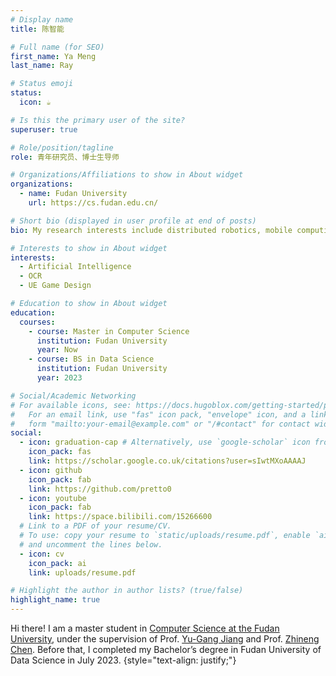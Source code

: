 ```yaml
---
# Display name
title: 陈智能

# Full name (for SEO)
first_name: Ya Meng
last_name: Ray

# Status emoji
status:
  icon: ☕️

# Is this the primary user of the site?
superuser: true

# Role/position/tagline
role: 青年研究员、博士生导师

# Organizations/Affiliations to show in About widget
organizations:
  - name: Fudan University
    url: https://cs.fudan.edu.cn/

# Short bio (displayed in user profile at end of posts)
bio: My research interests include distributed robotics, mobile computing and programmable matter.

# Interests to show in About widget
interests:
  - Artificial Intelligence
  - OCR
  - UE Game Design

# Education to show in About widget
education:
  courses:
    - course: Master in Computer Science
      institution: Fudan University
      year: Now
    - course: BS in Data Science
      institution: Fudan University
      year: 2023

# Social/Academic Networking
# For available icons, see: https://docs.hugoblox.com/getting-started/page-builder/#icons
#   For an email link, use "fas" icon pack, "envelope" icon, and a link in the
#   form "mailto:your-email@example.com" or "/#contact" for contact widget.
social:
  - icon: graduation-cap # Alternatively, use `google-scholar` icon from `ai` icon pack
    icon_pack: fas
    link: https://scholar.google.co.uk/citations?user=sIwtMXoAAAAJ
  - icon: github
    icon_pack: fab
    link: https://github.com/pretto0
  - icon: youtube
    icon_pack: fab
    link: https://space.bilibili.com/15266600
  # Link to a PDF of your resume/CV.
  # To use: copy your resume to `static/uploads/resume.pdf`, enable `ai` icons in `params.yaml`,
  # and uncomment the lines below.
  - icon: cv
    icon_pack: ai
    link: uploads/resume.pdf

# Highlight the author in author lists? (true/false)
highlight_name: true
---
```

Hi there! I am a master student in [Computer Science at the Fudan University](https://cs.fudan.edu.cn/), under the supervision of Prof. [Yu-Gang Jiang](https://scholar.google.com/citations?user=f3_FP8AAAAAJ&hl=zh-CN) and Prof. [Zhineng Chen](https://scholar.google.com/citations?user=RS4jR14AAAAJ&hl=en). Before that, I completed my Bachelor’s degree in Fudan University of Data Science in July 2023.
{style="text-align: justify;"}
